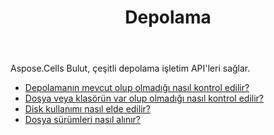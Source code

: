 ﻿---
title: Depolama
second_title: Aspose.Cells Cloud Documen
type: docs
url: /tr/storage/
keywords: disc-usage, file version, exist
description: Aspose.Cells Cloud REST API, klasörün yüklenmesini, indirilmesini, silinmesini, kopyalanmasını ve taşınmasını destekler. SDK çeşitli geliştirme dillerini destekler. Bunlar arasında Android, C#, Go, Java, NodeJS, Perl, PHP, Python, Ruby ve Swift bulunur
weight: 100
---
Aspose.Cells Bulut, çeşitli depolama işletim API'leri sağlar.

- [Depolamanın mevcut olup olmadığı nasıl kontrol edilir?](/cells/tr/storage/exist/)
- [Dosya veya klasörün var olup olmadığı nasıl kontrol edilir?](/cells/tr/storage/object-exists/)
- [Disk kullanımı nasıl elde edilir?](/cells/tr/storage/disc/)
- [Dosya sürümleri nasıl alınır?](/cells/tr/storage/file-versions/)

